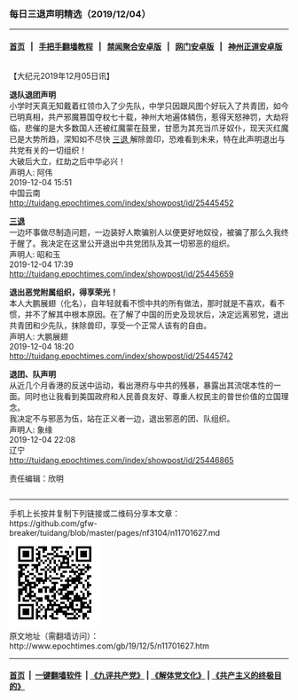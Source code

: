 ### 每日三退声明精选（2019/12/04）
------------------------

#### [首页](https://github.com/gfw-breaker/banned-news1/blob/master/README.md) &nbsp;&nbsp;|&nbsp;&nbsp; [手把手翻墙教程](https://github.com/gfw-breaker/guides/wiki) &nbsp;&nbsp;|&nbsp;&nbsp; [禁闻聚合安卓版](https://github.com/gfw-breaker/bn-android) &nbsp;&nbsp;|&nbsp;&nbsp; [网门安卓版](https://github.com/oGate2/oGate) &nbsp;&nbsp;|&nbsp;&nbsp; [神州正道安卓版](https://github.com/SzzdOgate/update) 



<div class="column" id="artbody" itemprop="articleBody">
 <!-- article content begin -->
 <p>
  【大纪元2019年12月05日讯】
 </p>
 <p>
  <strong>
   退队退团声明
  </strong>
  <br/>
  小学时天真无知戴着红领巾入了少先队，中学只因跟风图个好玩入了共青团，如今已明真相，共产邪魔篡国夺权七十载，神州大地遍体鳞伤，惹得天怒神罚，大劫将临，悲催的是大多数国人还被红魔蒙在鼓里，甘愿为其充当爪牙奴仆，现天灭红魔已是大势所趋，深知如不尽快
  <a href="http://www.epochtimes.com/gb/tag/%E4%B8%89%E9%80%80.html">
   三退
  </a>
  解除兽印，恐难看到未来，特在此声明退出与共党有关的一切组织！
  <br/>
  大破后大立，红劫之后中华必兴！
  <br/>
  声明人: 阿伟
  <br/>
  2019-12-04 15:51
  <br/>
  中国云南
  <br/>
  <a href="http://tuidang.epochtimes.com/index/showpost/id/25445452">
   http://tuidang.epochtimes.com/index/showpost/id/25445452
  </a>
 </p>
 <p>
  <strong>
   <a href="http://www.epochtimes.com/gb/tag/%E4%B8%89%E9%80%80.html">
    三退
   </a>
  </strong>
  <br/>
  一边坏事做尽制造问题，一边装好人欺骗别人以便更好地奴役，被骗了那么久我终于醒了。我决定在这里公开退出中共党团队及其一切邪恶的组织。
  <br/>
  声明人: 昭和玉
  <br/>
  2019-12-04 17:39
  <br/>
  <a href="http://tuidang.epochtimes.com/index/showpost/id/25445659">
   http://tuidang.epochtimes.com/index/showpost/id/25445659
  </a>
 </p>
 <p>
  <strong>
   退出恶党附属组织，得享荣光！
  </strong>
  <br/>
  本人大鹏展翅（化名），自年轻就看不惯中共的所有做法，那时就是不喜欢，看不惯，并不了解其中根本原因。在了解了中国的历史及现状后，决定远离邪党，退出共青团和少先队，抹除兽印，享受一个正常人该有的自由。
  <br/>
  声明人: 大鹏展翅
  <br/>
  2019-12-04 18:20
  <br/>
  <a href="http://tuidang.epochtimes.com/index/showpost/id/25445742">
   http://tuidang.epochtimes.com/index/showpost/id/25445742
  </a>
 </p>
 <p>
  <strong>
   退团、队声明
  </strong>
  <br/>
  从近几个月香港的反送中运动，看出港府与中共的残暴，暴露出其流氓本性的一面。同时也让我看到美国政府和人民善良友好、尊重人权民主的普世价值的立国理念。
  <br/>
  我决定不与邪恶为伍，站在正义者一边，退出邪恶的团、队组织。
  <br/>
  声明人: 象缘
  <br/>
  2019-12-04 22:08
  <br/>
  辽宁
  <br/>
  <a href="http://tuidang.epochtimes.com/index/showpost/id/25446865">
   http://tuidang.epochtimes.com/index/showpost/id/25446865
  </a>
 </p>
 <p>
  责任编辑：欣明
 </p>
 <!-- article content end -->
 <div id="below_article_ad">
  <div id="below_article_ad_inner">
  </div>
 </div>
</div>

<hr/>
手机上长按并复制下列链接或二维码分享本文章：<br/>
https://github.com/gfw-breaker/tuidang/blob/master/pages/nf3104/n11701627.md <br/>
<a href='https://github.com/gfw-breaker/tuidang/blob/master/pages/nf3104/n11701627.md'><img src='https://github.com/gfw-breaker/tuidang/blob/master/pages/nf3104/n11701627.md.png'/></a> <br/>
原文地址（需翻墙访问）：http://www.epochtimes.com/gb/19/12/5/n11701627.htm


------------------------
#### [首页](https://github.com/gfw-breaker/banned-news/blob/master/README.md) &nbsp;|&nbsp; [一键翻墙软件](https://github.com/gfw-breaker/nogfw/blob/master/README.md) &nbsp;| [《九评共产党》](https://github.com/gfw-breaker/9ping.md/blob/master/README.md#九评之一评共产党是什么) | [《解体党文化》](https://github.com/gfw-breaker/jtdwh.md/blob/master/README.md) | [《共产主义的终极目的》](https://github.com/gfw-breaker/gczydzjmd.md/blob/master/README.md)


<img src='http://gfw-breaker.win/tuidang/pages/nf3104/n11701627.md' width='0px' height='0px'/>